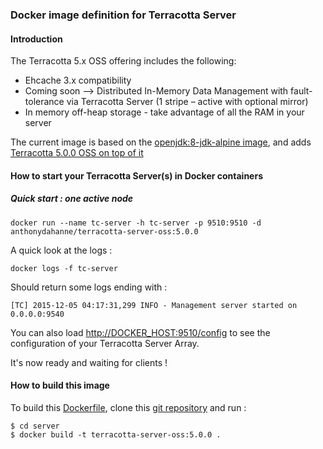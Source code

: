 ### Docker image definition for Terracotta Server

#### Introduction

The Terracotta 5.x OSS offering includes the following:

 *  Ehcache 3.x compatibility
 *  Coming soon --> Distributed In-Memory Data Management with fault-tolerance via Terracotta Server (1 stripe – active with optional mirror)
 *  In memory off-heap storage - take advantage of all the RAM in your server

The current image is based on the [openjdk:8-jdk-alpine image](https://hub.docker.com/_/openjdk/), and adds [Terracotta 5.0.0 OSS on top of it](https://github.com/ehcache/ehcache3/releases)

#### How to start your Terracotta Server(s) in Docker containers

##### Quick start : one active node

    docker run --name tc-server -h tc-server -p 9510:9510 -d anthonydahanne/terracotta-server-oss:5.0.0

A quick look at the logs :

    docker logs -f tc-server

Should return some logs ending with :

    [TC] 2015-12-05 04:17:31,299 INFO - Management server started on 0.0.0.0:9540

You can also load [http://DOCKER_HOST:9510/config](http://DOCKER_HOST:9510/config) to see the configuration of your Terracotta Server Array.

It's now ready and waiting for clients !

#### How to build this image

To build this [Dockerfile](https://github.com/anthonydahanne/terracotta-oss-docker/blob/master/server/Dockerfile), clone this [git repository](https://github.com/anthonydahanne/terracotta-oss-docker) and run :

    $ cd server
    $ docker build -t terracotta-server-oss:5.0.0 .
